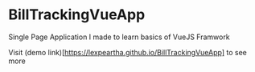 # BillTrackingVueApp
Single Page Application I made to learn basics of VueJS Framwork

Visit (demo link)[https://lexpeartha.github.io/BillTrackingVueApp] to see more
